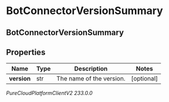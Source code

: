 # BotConnectorVersionSummary

## BotConnectorVersionSummary

## Properties

|Name | Type | Description | Notes|
|------------ | ------------- | ------------- | -------------|
| **version** | str | The name of the version. | [optional] |



_PureCloudPlatformClientV2 233.0.0_
